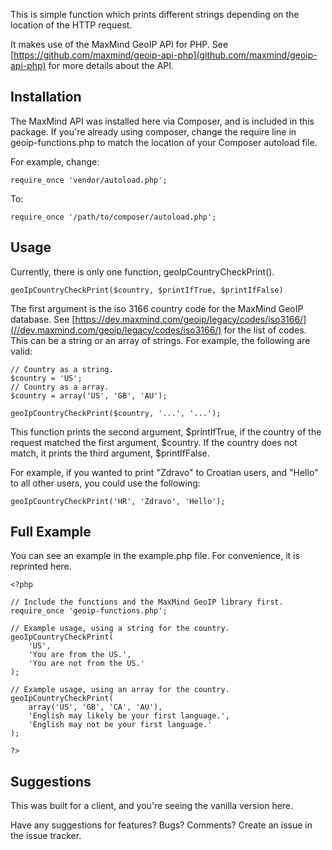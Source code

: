 This is simple function which prints different strings depending on the
location of the HTTP request.

It makes use of the MaxMind GeoIP API for PHP.
See [https://github.com/maxmind/geoip-api-php](github.com/maxmind/geoip-api-php)
for more details about the API.

## Installation

The MaxMind API was installed here via Composer, and is included in this package.
If you're already using composer, change the require line in geoip-functions.php
to match the location of your Composer autoload file.

For example, change:

    require_once 'vendor/autoload.php';

To:

    require_once '/path/to/composer/autoload.php';

## Usage
Currently, there is only one function, geoIpCountryCheckPrint().

    geoIpCountryCheckPrint($country, $printIfTrue, $printIfFalse)

The first argument is the iso 3166 country code for the MaxMind GeoIP
database. See [https://dev.maxmind.com/geoip/legacy/codes/iso3166/](//dev.maxmind.com/geoip/legacy/codes/iso3166/)
for the list of codes. This can be a string or an array of strings. For example, the following are valid:

    // Country as a string.
    $country = 'US';
    // Country as a array.
    $country = array('US', 'GB', 'AU');

    geoIpCountryCheckPrint($country, '...', '...');

This function prints the second argument, $printIfTrue, if the country of the
request matched the first argument, $country. If the country does not match,
it prints the third argument, $printIfFalse.

For example, if you wanted to print "Zdravo" to Croatian users, and "Hello" to all
other users, you could use the following:

    geoIpCountryCheckPrint('HR', 'Zdravo', 'Hello');

## Full Example

You can see an example in the example.php file. For convenience, it is reprinted here.

    <?php

    // Include the functions and the MaxMind GeoIP library first.
    require_once 'geoip-functions.php';

    // Example usage, using a string for the country.
    geoIpCountryCheckPrint(
        'US',
        'You are from the US.',
        'You are not from the US.'
    );

    // Example usage, using an array for the country.
    geoIpCountryCheckPrint(
        array('US', 'GB', 'CA', 'AU'),
        'English may likely be your first language.',
        'English may not be your first language.'
    );

    ?>


## Suggestions

This was built for a client, and you're seeing the vanilla version here.

Have any suggestions for features? Bugs? Comments? Create an issue in the issue tracker.

